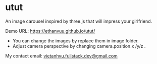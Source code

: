 # utut
An image carousel inspired by three.js that will impress your girlfriend.

Demo URL: <a src="https://ethanvuu.github.io/utut/"> https://ethanvuu.github.io/utut/ </a>

 - You can change the images by replace them in image folder. 
 - Adjust camera perspective by changing camera.position.x /y/z .

My contact email: <a src="mailto:vietanhvu.fullstack.dev@gmail.com"> vietanhvu.fullstack.dev@gmail.com </a> 
